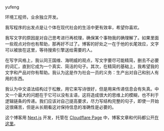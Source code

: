 yufeng

环境工程师，业余独立开发。

我写程序的出发点是让个体在现代社会的生活中更有效率，希望你喜欢。

我写文字的原因是对自己思考进行再梳理，确保某个事物我的确理解了。如果里面一些观点对你也有帮助，那再好不过了。博客的好处之一在于他的长尾效应，文字可以被放在这里，等待搜索引擎送给需要的人。

在写字风格上，我认同王国维、海明威的观点，写文字要尽可能精简，删去不必要的词汇，直到它成为一个真实、简洁的句子。其次，在精简的基础上，我希望我的文字和产品对你有帮助。我认为这是作为社会一员的义务：生产出对自己和别人有用的东西。

我认为中文语法结构过于松散，用它来写诗很好，但是用来传递信息会有失真。中文一个最大的问题在于它可以没有主语，这将造成很大的思维上的模糊，也不利于逻辑链条的传递。我们应该对自己提高要求，尽力写结构完整的句子，即使一开始这很痛苦，但是从长期看这对保持信息的准确性是必要的。

这个博客用 [Next.js](https://nextjs.org/) 开发，托管在 [Cloudflare Page](https://pages.cloudflare.com/) 中，博客文章和代码都公开[在这里](https://github.com/xyf7/yufeng-blog)。
